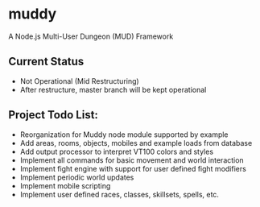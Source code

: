 # muddy
A Node.js Multi-User Dungeon (MUD) Framework

## Current Status
* Not Operational (Mid Restructuring)
* After restructure, master branch will be kept operational

## Project Todo List:

* Reorganization for Muddy node module supported by example
* Add areas, rooms, objects, mobiles and example loads from database
* Add output processor to interpret VT100 colors and styles
* Implement all commands for basic movement and world interaction
* Implement fight engine with support for user defined fight modifiers
* Implement periodic world updates
* Implement mobile scripting
* Implement user defined races, classes, skillsets, spells, etc.